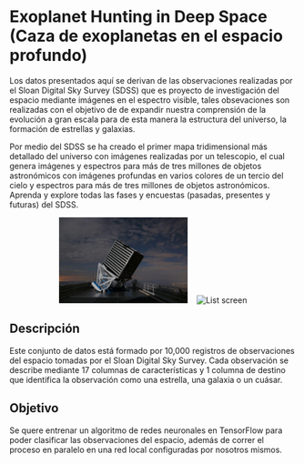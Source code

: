 # Exoplanet Hunting in Deep Space (Caza de exoplanetas en el espacio profundo)
   
Los datos presentados aquí se derivan de las observaciones realizadas por el Sloan Digital Sky Survey  (SDSS) que es proyecto de investigación del espacio mediante imágenes en el espectro visible, tales obsevaciones son realizadas con el objetivo de de expandir nuestra comprensión de la evolución a gran escala para de esta manera la estructura del universo, la formación de estrellas y galaxias.

Por medio del SDSS se ha creado el primer mapa tridimensional más detallado del universo con imágenes realizadas por un telescopio, el cual genera imágenes y espectros para más de tres millones de objetos astronómicos con imágenes profundas en varios colores de un tercio del cielo y espectros para más de tres millones de objetos astronómicos. Aprenda y explore todas las fases y encuestas (pasadas, presentes y futuras) del SDSS.


<div align="center">
           <img width="45%" src="imagenes/sdss.jpg" alt="About screen" title="About screen"</img>
           <img height="0" width="8px">
           <img width="45%" src="screen-shots/list.PNG" alt="List screen" title="List screen"></img>
</div>


## Descripción

Este conjunto de datos está formado por 10,000 registros de observaciones del espacio tomadas por el Sloan Digital Sky Survey. Cada observación se describe mediante 17 columnas de características y 1 columna de destino que identifica la observación como una estrella, una galaxia o un cuásar.

## Objetivo

Se quere entrenar un algoritmo de redes neuronales en TensorFlow para poder clasificar las observaciones del espacio, además de correr el proceso en paralelo en una red local configuradas por nosotros mismos.
